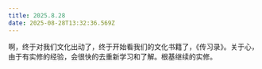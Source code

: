 ```yaml
---
title: 2025.8.28
date: 2025-08-28T13:32:36.569Z
---
```


啊，终于对我们文化出动了，终于开始看我们的文化书籍了，《传习录》。关于心，由于有实修的经验，会很快的去重新学习和了解。根基继续的实修。